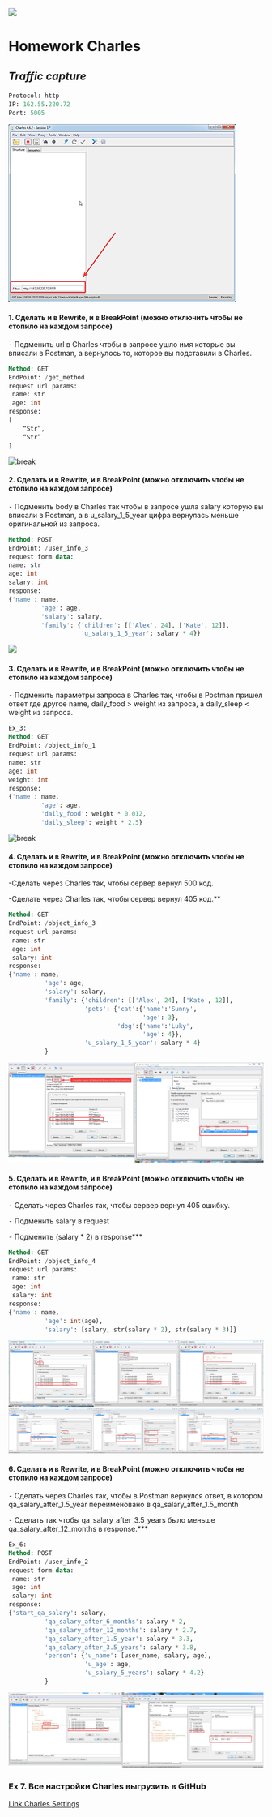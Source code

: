 ![](https://cdn-laravel.vapor.cloud/image/nstack/translate_values/charles_IPjFgz7Fvv.png)

# Homework Charles

## _Traffic capture_

```sql
Protocol: http
IP: 162.55.220.72
Port: 5005
```
![Filtr](https://github.com/Gordmick/HOMEWORKS_Course_V_Ksendzov/blob/main/Charles/Screenshots/EX0.png)

#### 1. Сделать и в Rewrite, и в BreakPoint (можно отключить чтобы не стопило на каждом запросе)
⁃ Подменить url в Charles чтобы в запросе ушло имя которые вы вписали в Postman, а вернулось то, которое вы подставили в Charles.

```sql
Method: GET
EndPoint: /get_method
request url params: 
 name: str
 age: int
response: 
[
    “Str”,
    “Str”
]
```

![break](https://github.com/TatianaGordievskaia/HOMEWORKS/blob/main/CHARLES/Screenshots/E%D1%85_1.png)


#### 2. Сделать и в Rewrite, и в BreakPoint (можно отключить чтобы не стопило на каждом запросе)
 ⁃ Подменить body в Charles так чтобы в запросе ушла salary которую вы вписали в Postman, а в u_salary_1_5_year цифра вернулась меньше оригинальной из запроса.
 
 ```sql
Method: POST
EndPoint: /user_info_3
request form data: 
 name: str
 age: int
 salary: int
response: 
{'name': name,
          'age': age,
          'salary': salary,
          'family': {'children': [['Alex', 24], ['Kate', 12]],
                     'u_salary_1_5_year': salary * 4}}
```

![](https://github.com/TatianaGordievskaia/HOMEWORKS/blob/main/CHARLES/Screenshots/E%D1%85_2.png)


#### 3. Сделать и в Rewrite, и в BreakPoint (можно отключить чтобы не стопило на каждом запросе)
 ⁃ Подменить параметры запроса в Charles так, чтобы в Postman пришел ответ где другое name, daily_food > weight из запроса, а daily_sleep < weight из запроса.
 
 ```sql
Ex_3:
Method: GET
EndPoint: /object_info_1
request url params: 
 name: str
 age: int
 weight: int
response: 
{'name': name,
          'age': age,
          'daily_food': weight * 0.012,
          'daily_sleep': weight * 2.5}
```

![break](https://github.com/TatianaGordievskaia/HOMEWORKS/blob/main/CHARLES/Screenshots/E%D1%85_3.png)


#### 4. Сделать и в Rewrite, и в BreakPoint (можно отключить чтобы не стопило на каждом запросе)
-Сделать через Charles так, чтобы сервер вернул 500 код.

-Сделать через Charles так, чтобы сервер вернул 405 код.**

```sql
Method: GET
EndPoint: /object_info_3
request url params: 
 name: str
 age: int
 salary: int
response: 
{'name': name,
          'age': age,
          'salary': salary,
          'family': {'children': [['Alex', 24], ['Kate', 12]],
                     'pets': {'cat':{'name':'Sunny',
                                     'age': 3},
                              'dog':{'name':'Luky',
                                     'age': 4}},
                     'u_salary_1_5_year': salary * 4}
          }
```


![](https://github.com/TatianaGordievskaia/HOMEWORKS/blob/main/CHARLES/Screenshots/Ex_4.png)



#### 5. Сделать и в Rewrite, и в BreakPoint (можно отключить чтобы не стопило на каждом запросе)
 ⁃ Сделать через Charles так, чтобы сервер вернул 405 ошибку.
 
 ⁃ Подменить salary в request
 
 ⁃ Подменить (salary * 2) в response***

```sql
Method: GET
EndPoint: /object_info_4
request url params: 
 name: str
 age: int
 salary: int
response: 
{'name': name,
          'age': int(age),
          'salary': [salary, str(salary * 2), str(salary * 3)]}
```
![break](https://github.com/TatianaGordievskaia/HOMEWORKS/blob/main/CHARLES/Screenshots/Br%20E_5.png)
![rew](https://github.com/TatianaGordievskaia/HOMEWORKS/blob/main/CHARLES/Screenshots/RW%20Ex_5.png)


#### 6. Сделать и в Rewrite, и в BreakPoint (можно отключить чтобы не стопило на каждом запросе)
 ⁃ Сделать через Charles так, чтобы в Postman вернулся ответ, в котором qa_salary_after_1.5_year переименовано в qa_salary_after_1.5_month
 
 ⁃ Сделать так чтобы qa_salary_after_3.5_years было меньше qa_salary_after_12_months в response.***

```sql
Ex_6:
Method: POST
EndPoint: /user_info_2
request form data: 
 name: str
 age: int
 salary: int
response: 
{'start_qa_salary': salary,
          'qa_salary_after_6_months': salary * 2,
          'qa_salary_after_12_months': salary * 2.7,
          'qa_salary_after_1.5_year': salary * 3.3,
          'qa_salary_after_3.5_years': salary * 3.8,
          'person': {'u_name': [user_name, salary, age],
                     'u_age': age,
                     'u_salary_5_years': salary * 4.2}
          }
```

![](https://github.com/TatianaGordievskaia/HOMEWORKS/blob/main/CHARLES/Screenshots/Ex_6.png)


### Ex 7. Все настройки Charles выгрузить в GitHub

[Link Charles Settings](https://github.com/Gordmick/HOMEWORKS_Course_V_Ksendzov/blob/main/Charles/Gordmick_Charles_Settings.xml)









